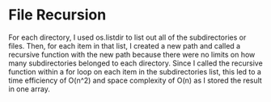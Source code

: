 # File Recursion

For each directory, I used os.listdir to list out all of the subdirectories or files. Then, for each item in that list, I created a new path and called a recursive function with the new path because there were no limits on how many subdirectories belonged to each directory. Since I called the recursive function within a for loop on each item in the subdirectories list, this led to a time efficiency of O(n^2) and space complexity of O(n) as I stored the result in one array.